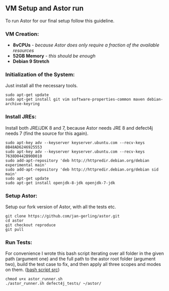 ## VM Setup and Astor run

To run Astor for our final setup follow this guideline.



### VM Creation:

- **8vCPUs** - *because Astor does only require a fraction of the available resources*
- **52GB Memory** - *this should be enough*
- **Debian 9 Stretch**



### Initialization of the System:

Just install all the necessary tools.

```console
sudo apt-get update
sudo apt-get install git vim software-properties-common maven debian-archive-keyring
```



### Install JREs:

Install both JRE/JDK 8 and 7, because Astor needs JRE 8 and defect4j needs 7 (find the source for this again).

```console
sudo apt-key adv --keyserver keyserver.ubuntu.com --recv-keys 8B48AD6246925553
sudo apt-key adv --keyserver keyserver.ubuntu.com --recv-keys 7638D0442B90D010
sudo add-apt-repository 'deb http://httpredir.debian.org/debian experimental main'
sudo add-apt-repository 'deb http://httpredir.debian.org/debian sid main'
sudo apt-get update
sudo apt-get install openjdk-8-jdk openjdk-7-jdk
```



### Setup Astor:

Setup our fork version of Astor, with all the tests etc.

```console
git clone https://github.com/jan-gerling/astor.git
cd astor
git checkout reproduce
git pull
```



### Run Tests:

For convenience I wrote this bash script iterating over all folder in the given path (argument one) and the full path to the astor root folder (argument two), build the test case to fix, and then apply all three scopes and modes on them. ([bash script src](<https://github.com/jan-gerling/astor/blob/reproduce/astor_runner.sh>)) 

```console
chmod u+x astor_runner.sh
./astor_runner.sh defect4j_tests/ ~/astor/
```

